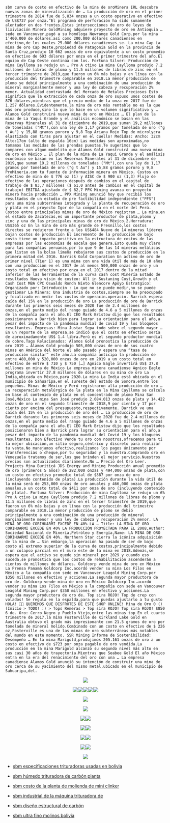 
```
sbm curva de costo en efectivo de la mina de oroMinera IRL descubre nuevas zonas de mineralización de … La producción de oro en el primer trimestre de 2014 fue de 5,834 onzas a un costo operativo en efectivo de US$737 por onza.“El programa de perforación ha sido sumamente alentador en dos frentes.Estas intersecciones de oro de leyes de lixiviación Minera GoldMining adquiere proyecto de oro en Antioquia … sede en Vancouver,pagó a su homóloga Newrange Gold Corp.por la mina 1’400.000 de dólares.así como 200.000 dólares canadienses en efectivo,de los cuales 25.000 dólares canadienses se. La mina Cap La mina de oro Cap Oeste,propiedad de Patagonia Gold en la provincia de Santa Cruz,produjo 10 662 onzas de oro equivalente a un costo promedio en efectivo de 693 dólares por onza en el primer trimestre del año.El equipo de Cap Oeste continúa con los. Fortuna Silver: Producción de mina Caylloma se redujo un … Pro A ctivo La mina Caylloma produjo 7.2 millones de libras de plomo y 11.5 millones de libras de zinc en el tercer trimestre de 2019,que fueron un 6% más bajas y en línea con la producción del trimestre comparable en 2018.La menor producción de plomo se debió principalmente a una combinación de una producción de mineral marginalmente menor y una ley de cabeza y recuperación 2% menor. Actualidad contrastada del Mercado de Metales Preciosos Esto significa que la extracción de cada onza de oro supuso unos costes de 876 dólares,mientras que el precio medio de la onza en 2017 fue de 1.257 dólares.Evidentemente,la mina de oro más rentable no es la que más oro produce,sino la que lo hace en un volumen significativo y … Alamos Gold construirá nueva mina de oro en México … El plan de la mina de La Yaqui Grande y el análisis económico se basan en las Reservas Minerales al 31 de diciembre de 2019,que suman 19,2 millones de toneladas ("Mt"),con una ley de 1,17 gramos por tonelada de oro ("g t Au") y 15,88 gramos pororo y 9,8 Top Ariana Rojo Top de microlycra elastizado con tiras para ajustar en el cuello! Medidas: Ancho: 32cm Alto:17cm (alto de espalda 16cm) Las medidas son aproximadas,no tomamos las medidas de las prendas puestas.Te sugerimos que lo compares con algun modelito que Alamos Gold construirá una nueva mina de oro en México … El plan de la mina de La Yaqui Grande y el análisis económico se basan en las Reservas Minerales al 31 de diciembre de 2019,que suman 19,2 millones de toneladas ("Mt"),con una ley de 1,17 gramos por tonelada de oro ("g t Au") y 15,88 gramos pororo y 9,8 ProMineria.com tu fuente de información minera en México. Costos en efectivo de mina de $ 776 oz (1) y AISC de $ 900 oz (1,3) Flujo de efectivo de las operaciones después de cambios en el capital de trabajo de $ 83,7 millones ($ 61,0 antes de cambios en el capital de trabajo) EBITDA ajustado de $ 82,7 PPX Mining avanza en proyecto minero hacia producción … PPX Mining anunció hoy que recibió los resultados de un estudio de pre factibilidad independiente ("PFS") para una mina subterránea integrada y la planta de recuperación de oro y plata en el proyecto Igor de la compañía en el norte del Perú. Costos entre principales minas de oro de México registran … La mina,en el estado de Zacatecas,es un importante productor de plata,plomo y zinc y una de las principales minas de oro de México.2.Herradura: US$365 oz En la mina de oro más grande de Fresnillo,los costos directos se redujeron frente a los US$484 Nueve de 14 mineras líderes bajan costos de producción El incremento de la producción de bajo costo tiene un impacto positivo en la estructura de costos de las empresas por las economías de escala que genera.Esto queda muy claro para las compañías peruanas,por lo que 9 de las 14 mineras metálicas que listan en la bolsa limeña rebajaron sus costos de producción en la primera mitad del 2016. Barrick Gold Corporation Un activo de oro de primer nivel (Tier 1) es una mina con una vida útil de más de 10 años con una producción en el 2017 de al menos 500,000 onzas de oro y un costo total en efectivo por onza en el 2017 dentro de la mitad inferior de las herramientas de la curva cash cost Minería Estado de resultados Nueva visin de costeo: All in Sustaning Cost,Growth y el Cash Cost MBA CPC Oswaldo Rondn Nieto Glencore Apoyo Estratgico: Organizado por: Introduccin : Lo que no se puede medir,no se puede gestionar La Minera: Una industria de costos,siempre se ha preocupado y focalizado en medir los costos de operacin.operacin. Barrick espera caída del 15% en la producción de oro La producción de oro de Barrick durante los primeros seis meses de 2020 fue de 2.4 millones de onzas,en el punto medio del rango guiado de 4.6 a 5 millones de onzas de la compañía para el año.El CEO Mark Bristow dijo que los resultados posicionaron a Barrick bien para lograr su orientación para el año,a pesar del impacto de la pandemia mundial de covid 19 y los bloqueos resultantes. Empresas: Mina Justa: Sepa todo sobre el segundo mayor … En un reporte de la empresa,se indicó que el costo en efectivo sería de aproximadamente US$ 1.4 libra.Perú es el segundo productor mundial de cobre.Tags Relacionados: Alamos Gold pronostica la producción de oro 2019 … Alamos Gold produjo 505,000 onzas de oro de sus cuatro minas en América del Norte el año pasado y espera una “tasa de producción similar” este año.La compañía anticipa la producción de entre 480,000 y 520,000 onzas de oro en 2019 a un costo total en efectivo de entre $ 710 y $ 750 […] Agnico Eagle invertirá US$ 37.8 millones en mina de México La empresa minera canadiense Agnico Eagle programa invertir 37.8 millones de dólares en su mina de oro La India,ubicada en México,para 2020.La mina La India está ubicada en el municipio de Sahuaripa,en el sureste del estado de Sonora,entre los pequeños. Minas de México y Perú registraron alta producción de oro … La recuperación metalúrgica de la plata en la Mina Caylloma se calcula en base al contenido de plata en el concentrado de plomo Mina San José,México La mina San José produjo 2.084,013 onzas de plata y 14.422 onzas de oro en el segundo trimestre de 2018,9 por ciento y 17 por ciento por encima del presupuesto,respectivamente. Barrick ve una caída del 15% en la producción de oro del … La producción de oro de Barrick durante los primeros seis meses de 2020 fue de 2.4 millones de onzas,en el punto medio del rango guiado de 4.6 a 5 millones de onzas de la compañía para el año.El CEO Mark Bristow dijo que los resultados posicionaron bien a Barrick para lograr su orientación para el año,a pesar del impacto de la pandemia mundial del Covid 19 y los bloqueos resultantes. Don Efectivo Vende tu oro con nosotros,ofrecemos para ti la mejor ubicación,un sitio seguro,céntrico y discreto para realizar tu venta.No manejamos efectivo,realizamos los pagos únicamente por transferencias o cheque,por tu seguridad y la nuestra.Comprando oro en Venezuela tratamos de ser,los que brinden el mejor servicio.Nuestros precios son actualizados diariamente.No … Precio del Oro Leer. Projects Mina Buriticá JDS Energy and Mining Producción anual promedio de oro (primeros 5 años) de 282,000 onzas y 494,000 onzas de plata,con un costo en efectivo promedio total de $387 por onza de oro (incluyendo contenido de plata).La producción durante la vida útil de la mina será de 253,000 onzas de oro anuales y 466,000 onzas de plata anuales,a un costo total de $411 por onza de oro (incluyendo contenido de plata). Fortuna Silver: Producción de mina Caylloma se redujo un 6% Pro A ctivo La mina Caylloma produjo 7.2 millones de libras de plomo y 11.5 millones de libras de zinc en el tercer trimestre de 2019,que fueron un 6% más bajas y en línea con la producción del trimestre comparable en 2018.La menor producción de plomo se debió principalmente a una combinación de una producción de mineral marginalmente menor y una ley de cabeza y recuperación 2% menor. LA MINA DE ORO CORIHUARMI EXCEDE EN 40% LA … Title: LA MINA DE ORO CORIHUARMI EXCEDE EN 40% LA PRODUCCIÓN PROYECTADA PARA EL 2008,Author: Sociedad Nacional de Minería,Petróleo y Energía,Name: LA MINA DE ORO CORIHUARMI EXCEDE EN 40%. Northern Star cierra la icónica adquisición de la mina de … Sin embargo,la operación ha pasado de ser de bajo costo al extremo superior de la curva de costos,principalmente debido a un colapso parcial en el muro este de la mina en 2018.Además,se espera que el activo se quede sin mineral por 2029 y cuando eso suceda,se pronostica que los costos de rehabilitación ascenderán a cientos de millones de dólares. Goldcorp vende mina de oro en México La Prensa Panamá Goldcorp Inc.acordó vender su mina Los Filos en México a la compañía con sede en Vancouver Leagold Mining Corp.por $350 millones en efectivo y acciones.La segunda mayor productora de oro de. Goldcorp vende mina de oro en México Goldcorp Inc.acordó vender su mina Los Filos en México a la compañía con sede en Vancouver Leagold Mining Corp.por $350 millones en efectivo y acciones.La segunda mayor productora de oro de. Top sira ROJO! Top de crep con volados! Se regula en la espalda,para que puedas ajustarlo a tu gusto HOLA! 🙋🏻 QUEREMOS QUE DISFRUTES DE ESTE SHOP ONLINE! Mina de Oro 0 () (Inicio > TODO! :) > Tops Remeras > Top sira ROJO! Top sira ROJO! $850 6 de. Oro: Cerro Negro y Pueblo Viejo,entre las minas top En el cuarto trimestre de 2017,la mina Fosterville de Kirkland Lake Gold en Australia obtuvo el grado más impresionante con 21.5 gramos de oro por tonelada de mineral molido.Combinado con un costo en efectivo de $ 226 oz,Fosterville es una de las minas de oro subterráneas más notables del mundo en este momento. SSR Mining Informe de Sostenibilidad: Desempeño … En la mina Marigold,produjimos 205.161 onzas de oro a un costo en efectivo de $723 por onza pagable de oro vendida.La producción en la mina Marigold alcanzó su segundo nivel más alto en sus casi 30 años de trayectoria.Mientras que Seabee Gold El año México entra en la era del renacimiento del oro con una … La empresa canadiense Alamos Gold anunció su intención de construir una mina de oro cerca de su yacimiento del mismo metal,ubicado en el municipio de Sahuaripa,del. 
```

<div align="center">

<a href="https://es-crusher.shibang-china.com/github&k=sbm+curva+de+costo+en+efectivo+de+la+mina+de+oro"><img src="https://static.shibang-china.com/es/crusher/logo.jpg"></a>

<a href="https://es-crusher.shibang-china.com/github&k=sbm+curva+de+costo+en+efectivo+de+la+mina+de+oro"><img src="https://static.shibang-china.com/es/crusher/index.jpg"></a><a href="https://es-crusher.shibang-china.com/material.htmlgithub&k=sbm+curva+de+costo+en+efectivo+de+la+mina+de+oro"><img src="https://static.shibang-china.com/es/crusher/material.jpg"></a><a href="https://es-crusher.shibang-china.com/application.htmlgithub&k=sbm+curva+de+costo+en+efectivo+de+la+mina+de+oro"><img src="https://static.shibang-china.com/es/crusher/application.jpg"></a><a href="https://es-crusher.shibang-china.com/aboutus.htmlgithub&k=sbm+curva+de+costo+en+efectivo+de+la+mina+de+oro"><img src="https://static.shibang-china.com/es/crusher/aboutus.jpg"></a><a href="https://es-crusher.shibang-china.com/contact.htmlgithub&k=sbm+curva+de+costo+en+efectivo+de+la+mina+de+oro"><img src="https://static.shibang-china.com/es/crusher/contact.jpg"></a>

<a href="https://es-crusher.shibang-china.com/github&k=sbm+curva+de+costo+en+efectivo+de+la+mina+de+oro"><img src="https://static.shibang-china.com/es/crusher/banner.jpg"></a>

<a href="https://swt.shibang-china.com/github&k=sbm+curva+de+costo+en+efectivo+de+la+mina+de+oro"><img src="https://static.shibang-china.com/es/crusher/text.jpg"></a>

<a href="https://swt.shibang-china.com/github&k=sbm+curva+de+costo+en+efectivo+de+la+mina+de+oro"><img src="https://static.shibang-china.com/es/crusher/chat.jpg"></a><a href="https://es-crusher.shibang-china.com/contact.htmlgithub&k=sbm+curva+de+costo+en+efectivo+de+la+mina+de+oro"><img src="https://static.shibang-china.com/es/crusher/message.jpg"></a>

<a href="https://es-crusher.shibang-china.com/products/pe.htmlgithub&k=sbm+curva+de+costo+en+efectivo+de+la+mina+de+oro"><img src="https://static.shibang-china.com/es/crusher/pe.jpg"></a><a href="https://es-crusher.shibang-china.com/products/pf.htmlgithub&k=sbm+curva+de+costo+en+efectivo+de+la+mina+de+oro"><img src="https://static.shibang-china.com/es/crusher/pf.jpg"></a>

<a href="https://es-crusher.shibang-china.com/products/hpt.htmlgithub&k=sbm+curva+de+costo+en+efectivo+de+la+mina+de+oro"><img src="https://static.shibang-china.com/es/crusher/hpt.jpg"></a><a href="https://es-crusher.shibang-china.com/products/vsi.htmlgithub&k=sbm+curva+de+costo+en+efectivo+de+la+mina+de+oro"><img src="https://static.shibang-china.com/es/crusher/vsi.jpg"></a>

<a href="https://es-crusher.shibang-china.com/products/klv.htmlgithub&k=sbm+curva+de+costo+en+efectivo+de+la+mina+de+oro"><img src="https://static.shibang-china.com/es/crusher/klv.jpg"></a><a href="https://es-crusher.shibang-china.com/products/portable.htmlgithub&k=sbm+curva+de+costo+en+efectivo+de+la+mina+de+oro"><img src="https://static.shibang-china.com/es/crusher/portable.jpg"></a>

<a href="https://swt.shibang-china.com/github&k=sbm+curva+de+costo+en+efectivo+de+la+mina+de+oro"><img src="https://static.shibang-china.com/es/crusher/case.jpg"></a>

</div>


* [sbm especificaciones trituradoras usadas en bolivia](sbm%20especificaciones%20trituradoras%20usadas%20en%20bolivia.md)

* [sbm húmedo trituradora de carbón planta](sbm%20h%C3%BAmedo%20trituradora%20de%20carb%C3%B3n%20planta.md)

* [sbm costo de la planta de molienda de mini clinker](sbm%20costo%20de%20la%20planta%20de%20molienda%20de%20mini%20clinker.md)

* [sbm industrial de la máquina trituradora de](sbm%20industrial%20de%20la%20m%C3%A1quina%20trituradora%20de.md)

* [sbm diseño estructural de carbón](sbm%20dise%C3%B1o%20estructural%20de%20carb%C3%B3n.md)

* [sbm ultra fino molinos bolivia](sbm%20ultra%20fino%20molinos%20bolivia.md)